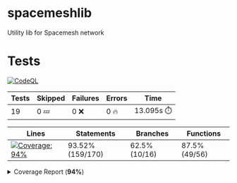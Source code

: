 # spacemeshlib

Utility lib for Spacemesh network

# Tests

[![CodeQL](https://github.com/andreivcodes/spacemeshlib/actions/workflows/codeql-analysis.yml/badge.svg?branch=main)](https://github.com/andreivcodes/spacemeshlib/actions/workflows/codeql-analysis.yml)


| Tests | Skipped | Failures | Errors | Time |
| ----- | ------- | -------- | -------- | ------------------ |
| 19 | 0 :zzz: | 0 :x: | 0 :fire: | 13.095s :stopwatch: |


| Lines | Statements | Branches | Functions |
| ----- | ------- | -------- | -------- |
| <a href="https://github.com/andreivcodes/spacemeshlib/blob/b2e0dc4e58a93af2d65ef0557b7a3e723f790f53/README.md"><img alt="Coverage: 94%" src="https://img.shields.io/badge/Coverage-94%25-brightgreen.svg" /></a><br/> | 93.52% (159/170) | 62.5% (10/16) | 87.5% (49/56) |


<details><summary>Coverage Report (<b>94%</b>)</summary><table><tr><th>File</th><th>% Stmts</th><th>% Branch</th><th>% Funcs</th><th>% Lines</th><th>Uncovered Line #s</th></tr><tbody><tr><td><b>All files</b></td><td><b>93.52</b></td><td><b>62.5</b></td><td><b>87.5</b></td><td><b>94.53</b></td><td></td></tr><tr><td><!-- Jest Coverage Comment --> <a href="https://github.com/andreivcodes/spacemeshlib/blob/b2e0dc4e58a93af2d65ef0557b7a3e723f790f53/channels.ts">channels.ts</a></td><td>100</td><td>50</td><td>100</td><td>100</td><td><a href="https://github.com/andreivcodes/spacemeshlib/blob/b2e0dc4e58a93af2d65ef0557b7a3e723f790f53/channels.ts#L11-L20">1120</a></td></tr><tr><td><!-- Jest Coverage Comment --> <a href="https://github.com/andreivcodes/spacemeshlib/blob/b2e0dc4e58a93af2d65ef0557b7a3e723f790f53/crypto.ts">crypto.ts</a></td><td>93.51</td><td>100</td><td>84.44</td><td>91.76</td><td><a href="https://github.com/andreivcodes/spacemeshlib/blob/b2e0dc4e58a93af2d65ef0557b7a3e723f790f53/crypto.ts#L28">28</a>, <a href="https://github.com/andreivcodes/spacemeshlib/blob/b2e0dc4e58a93af2d65ef0557b7a3e723f790f53/crypto.ts#L42">42</a>, <a href="https://github.com/andreivcodes/spacemeshlib/blob/b2e0dc4e58a93af2d65ef0557b7a3e723f790f53/crypto.ts#L58">58</a>, <a href="https://github.com/andreivcodes/spacemeshlib/blob/b2e0dc4e58a93af2d65ef0557b7a3e723f790f53/crypto.ts#L74">74</a>, <a href="https://github.com/andreivcodes/spacemeshlib/blob/b2e0dc4e58a93af2d65ef0557b7a3e723f790f53/crypto.ts#L92">92</a>, <a href="https://github.com/andreivcodes/spacemeshlib/blob/b2e0dc4e58a93af2d65ef0557b7a3e723f790f53/crypto.ts#L111">111</a>, <a href="https://github.com/andreivcodes/spacemeshlib/blob/b2e0dc4e58a93af2d65ef0557b7a3e723f790f53/crypto.ts#L168">168</a></td></tr><tr><td><!-- Jest Coverage Comment --> <a href="https://github.com/andreivcodes/spacemeshlib/blob/b2e0dc4e58a93af2d65ef0557b7a3e723f790f53/global_state.ts">global_state.ts</a></td><td>91.17</td><td>25</td><td>100</td><td>100</td><td><a href="https://github.com/andreivcodes/spacemeshlib/blob/b2e0dc4e58a93af2d65ef0557b7a3e723f790f53/global_state.ts#L10">10</a>, <a href="https://github.com/andreivcodes/spacemeshlib/blob/b2e0dc4e58a93af2d65ef0557b7a3e723f790f53/global_state.ts#L29-L50">29<!-- Jest Coverage Comment -->50</a></td></tr><tr><td><!-- Jest Coverage Comment --> <a href="https://github.com/andreivcodes/spacemeshlib/blob/b2e0dc4e58a93af2d65ef0557b7a3e723f790f53/tx.ts">tx.ts</a></td><td>90.9</td><td>50</td><td>100</td><td>100</td><td><a href="https://github.com/andreivcodes/spacemeshlib/blob/b2e0dc4e58a93af2d65ef0557b7a3e723f790f53/tx.ts#L12">12</a></td></tr></tbody></table></details>
